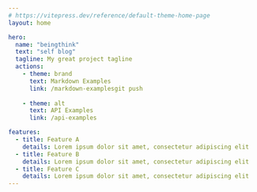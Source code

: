 ```yaml
---
# https://vitepress.dev/reference/default-theme-home-page
layout: home

hero:
  name: "beingthink"
  text: "self blog"
  tagline: My great project tagline
  actions:
    - theme: brand
      text: Markdown Examples
      link: /markdown-examplesgit push
      
    - theme: alt
      text: API Examples
      link: /api-examples

features:
  - title: Feature A
    details: Lorem ipsum dolor sit amet, consectetur adipiscing elit
  - title: Feature B
    details: Lorem ipsum dolor sit amet, consectetur adipiscing elit
  - title: Feature C
    details: Lorem ipsum dolor sit amet, consectetur adipiscing elit
---
```


